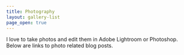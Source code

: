 ```yaml
---
title: Photography
layout: gallery-list
page_open: true
---
```


I love to take photos and edit them in Adobe Lightroom or Photoshop.  
Below are links to photo related blog posts.
